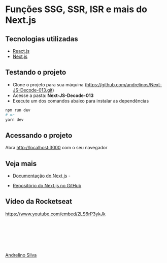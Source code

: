 # Funções SSG, SSR, ISR e mais do Next.js

## Tecnologias utilizadas

- [React.js](https://reactjs.org/)
- [Next.js](https://nextjs.org/)

## Testando o projeto

- Clone o projeto para sua máquina (<https://github.com/andrelinos/Next-JS-Decode-013.git>)
- Acesse a pasta: **Next-JS-Decode-013**
- Execute um dos comandos abaixo para instalar as dependências

```bash
npm run dev
# or
yarn dev
```

## Acessando o projeto

Abra [http://localhost:3000](http://localhost:3000) com o seu navegador

## Veja mais

- [Documentação do Next.js](https://nextjs.org/docs) -

- [Repositório do Next.js no GitHub](https://github.com/vercel/next.js/)

## Vídeo da Rocketseat

<https://www.youtube.com/embed/2LS6rP3ykJk>

<br>
<br>
<br>
<br>
<br>

[Andrelino Silva](https://github.com/andrelinos)
